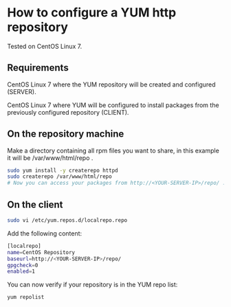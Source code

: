 # How to configure a YUM http repository

Tested on CentOS Linux 7.

## Requirements
CentOS Linux 7 where the YUM repository will be created and configured (SERVER).

CentOS Linux 7 where YUM will be configured to install packages from the previously configured repository (CLIENT).

## On the repository machine

Make a directory containing all rpm files you want to share, in this example it will be /var/www/html/repo .
```bash
sudo yum install -y createrepo httpd
sudo createrepo /var/www/html/repo
# Now you can access your packages from http://<YOUR-SERVER-IP>/repo/ .
```
## On the client
```bash
sudo vi /etc/yum.repos.d/localrepo.repo
```
Add the following content:
```bash
[localrepo]
name=CentOS Repository
baseurl=http://<YOUR-SERVER-IP>/repo/
gpgcheck=0
enabled=1
```
You can now verify if your repository is in the YUM repo list:
```bash
yum repolist
```
